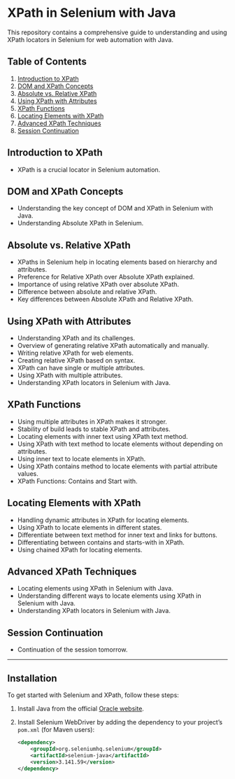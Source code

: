 # XPath in Selenium with Java

This repository contains a comprehensive guide to understanding and using XPath locators in Selenium for web automation with Java.

## Table of Contents
1. [Introduction to XPath](#introduction-to-xpath)
2. [DOM and XPath Concepts](#dom-and-xpath-concepts)
3. [Absolute vs. Relative XPath](#absolute-vs-relative-xpath)
4. [Using XPath with Attributes](#using-xpath-with-attributes)
5. [XPath Functions](#xpath-functions)
6. [Locating Elements with XPath](#locating-elements-with-xpath)
7. [Advanced XPath Techniques](#advanced-xpath-techniques)
8. [Session Continuation](#session-continuation)

## Introduction to XPath
- XPath is a crucial locator in Selenium automation.

## DOM and XPath Concepts
- Understanding the key concept of DOM and XPath in Selenium with Java.
- Understanding Absolute XPath in Selenium.

## Absolute vs. Relative XPath
- XPaths in Selenium help in locating elements based on hierarchy and attributes.
- Preference for Relative XPath over Absolute XPath explained.
- Importance of using relative XPath over absolute XPath.
- Difference between absolute and relative XPath.
- Key differences between Absolute XPath and Relative XPath.

## Using XPath with Attributes
- Understanding XPath and its challenges.
- Overview of generating relative XPath automatically and manually.
- Writing relative XPath for web elements.
- Creating relative XPath based on syntax.
- XPath can have single or multiple attributes.
- Using XPath with multiple attributes.
- Understanding XPath locators in Selenium with Java.

## XPath Functions
- Using multiple attributes in XPath makes it stronger.
- Stability of build leads to stable XPath and attributes.
- Locating elements with inner text using XPath text method.
- Using XPath with text method to locate elements without depending on attributes.
- Using inner text to locate elements in XPath.
- Using XPath contains method to locate elements with partial attribute values.
- XPath Functions: Contains and Start with.

## Locating Elements with XPath
- Handling dynamic attributes in XPath for locating elements.
- Using XPath to locate elements in different states.
- Differentiate between text method for inner text and links for buttons.
- Differentiating between contains and starts-with in XPath.
- Using chained XPath for locating elements.

## Advanced XPath Techniques
- Locating elements using XPath in Selenium with Java.
- Understanding different ways to locate elements using XPath in Selenium with Java.
- Understanding XPath locators in Selenium with Java.

## Session Continuation
- Continuation of the session tomorrow.

---

## Installation

To get started with Selenium and XPath, follow these steps:

1. Install Java from the official [Oracle website](https://www.oracle.com/java/technologies/javase-jdk14-downloads.html).
2. Install Selenium WebDriver by adding the dependency to your project’s `pom.xml` (for Maven users):
   
   ```xml
   <dependency>
       <groupId>org.seleniumhq.selenium</groupId>
       <artifactId>selenium-java</artifactId>
       <version>3.141.59</version>
   </dependency>
